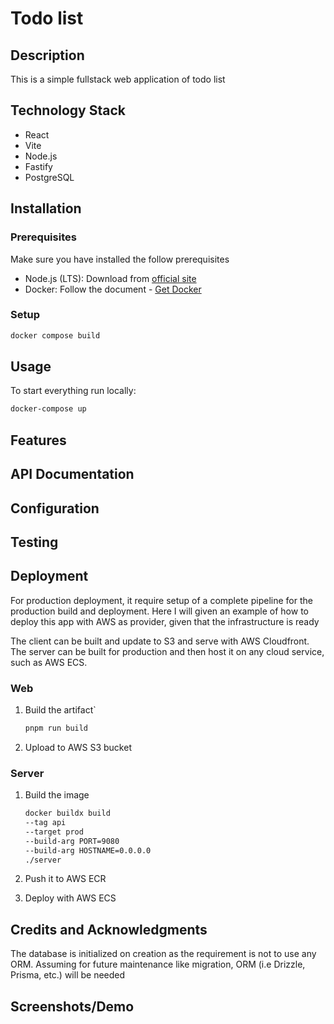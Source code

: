 # Todo list

## Description

This is a simple fullstack web application of todo list

## Technology Stack

- React
- Vite
- Node.js
- Fastify
- PostgreSQL

## Installation

### Prerequisites

Make sure you have installed the follow prerequisites

- Node.js (LTS): Download from [official site](https://nodejs.org/)
- Docker: Follow the document - [Get Docker](https://docs.docker.com/get-docker/)

### Setup

```sh
docker compose build
```

## Usage

To start everything run locally:

```sh
docker-compose up
```

## Features

## API Documentation

## Configuration

## Testing

## Deployment

For production deployment, it require setup of a complete pipeline for the production build and deployment.
Here I will given an example of how to deploy this app with AWS as provider, given that the infrastructure is ready

The client can be built and update to S3 and serve with AWS Cloudfront.
The server can be built for production and then host it on any cloud service, such as AWS ECS.

### Web

1. Build the artifact`

    ```sh
    pnpm run build
    ```

2. Upload to AWS S3 bucket

### Server

1. Build the image

    ```sh
    docker buildx build
    --tag api
    --target prod
    --build-arg PORT=9080
    --build-arg HOSTNAME=0.0.0.0
    ./server
    ```

2. Push it to AWS ECR

3. Deploy with AWS ECS

## Credits and Acknowledgments

The database is initialized on creation as the requirement is not to use any ORM.
Assuming for future maintenance like migration, ORM (i.e Drizzle, Prisma, etc.) will be needed

## Screenshots/Demo
